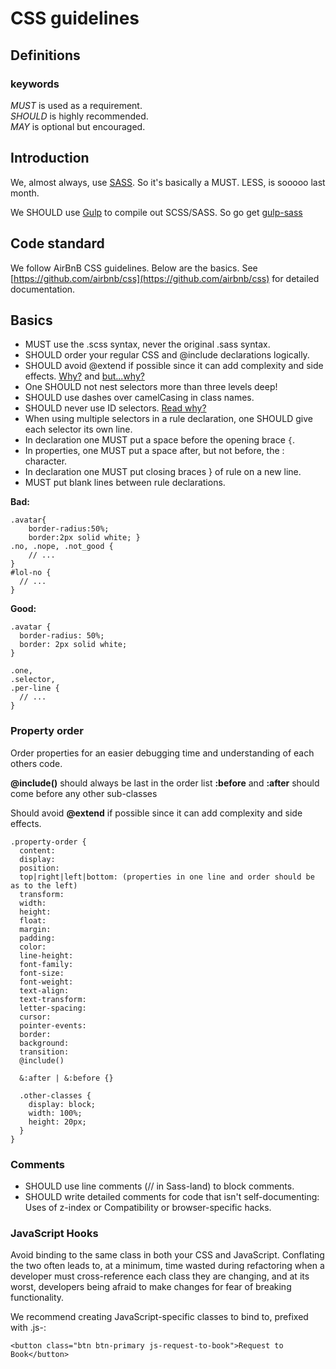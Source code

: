 # CSS guidelines

## Definitions

### keywords

*MUST* is used as a requirement.  
*SHOULD* is highly recommended.  
*MAY* is optional but encouraged.

## Introduction

We, almost always, use [SASS](http://sass-lang.com/). So it's basically a MUST. LESS, is sooooo last month.

We SHOULD use [Gulp](http://gulpjs.com/) to compile out SCSS/SASS. So go get [gulp-sass](https://www.npmjs.com/package/gulp-sass)

## Code standard

We follow AirBnB CSS guidelines. Below are the basics. See [https://github.com/airbnb/css](https://github.com/airbnb/css) for detailed documentation.

## Basics

- MUST use the .scss syntax, never the original .sass syntax.
- SHOULD order your regular CSS and @include declarations logically.
- SHOULD avoid @extend if possible since it can add complexity and side effects. [Why?](https://www.sitepoint.com/avoid-sass-extend/) and [but...why?](https://csswizardry.com/2014/11/when-to-use-extend-when-to-use-a-mixin/)
- One SHOULD not nest selectors more than three levels deep!
- SHOULD use dashes over camelCasing in class names.
- SHOULD never use ID selectors. [Read why?](http://csswizardry.com/2014/07/hacks-for-dealing-with-specificity/)
- When using multiple selectors in a rule declaration, one SHOULD give each selector its own line.
- In declaration one MUST put a space before the opening brace ```{```.
- In properties, one MUST put a space after, but not before, the : character.
- In declaration one MUST put closing braces } of rule on a new line.
- MUST put blank lines between rule declarations.

**Bad:**
```
.avatar{
    border-radius:50%;
    border:2px solid white; }
.no, .nope, .not_good {
    // ...
}
#lol-no {
  // ...
}
```
**Good:**
```
.avatar {
  border-radius: 50%;
  border: 2px solid white;
}

.one,
.selector,
.per-line {
  // ...
}
```

### Property order

Order properties for an easier debugging time and understanding of each others code.

**@include()** should always be last in the order list
**:before** and **:after** should come before any other sub-classes

Should avoid **@extend** if possible since it can add complexity and side effects.

```
.property-order {
  content:
  display:
  position:
  top|right|left|bottom: (properties in one line and order should be as to the left)
  transform:
  width:
  height:
  float:
  margin:
  padding:
  color:
  line-height:
  font-family:
  font-size:
  font-weight:
  text-align:
  text-transform:
  letter-spacing:
  cursor:
  pointer-events:
  border:
  background:
  transition:
  @include()

  &:after | &:before {}

  .other-classes {
    display: block;
    width: 100%;
    height: 20px;
  }
}
```

### Comments

- SHOULD use line comments (// in Sass-land) to block comments.
- SHOULD write detailed comments for code that isn't self-documenting: Uses of z-index or Compatibility or browser-specific hacks.

### JavaScript Hooks

Avoid binding to the same class in both your CSS and JavaScript. Conflating the two often leads to, at a minimum, time wasted during refactoring when a developer must cross-reference each class they are changing, and at its worst, developers being afraid to make changes for fear of breaking functionality.

We recommend creating JavaScript-specific classes to bind to, prefixed with .js-:

```
<button class="btn btn-primary js-request-to-book">Request to Book</button>
```

